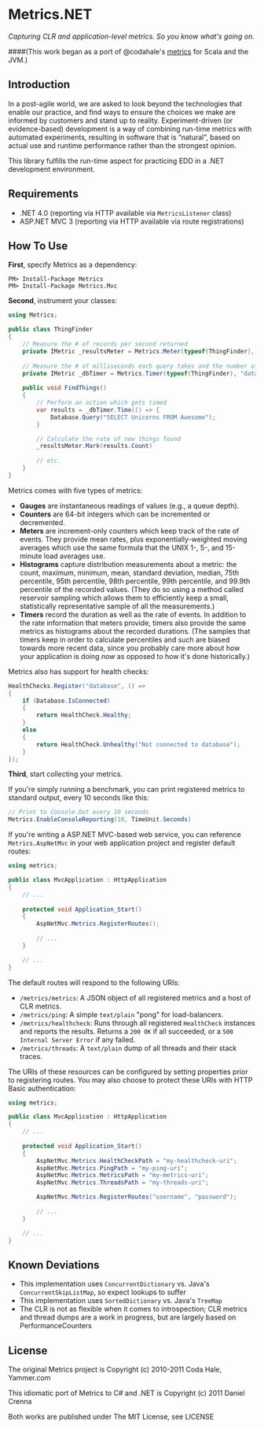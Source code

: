 Metrics.NET
===========

*Capturing CLR and application-level metrics. So you know what's going on.*

####(This work began as a port of @codahale's [metrics](http://github.com/codahale/metrics) for Scala and the JVM.)

Introduction
------------
In a post-agile world, we are asked to look beyond the technologies that enable our practice, and find ways to ensure 
the choices we make are informed by customers and stand up to reality. Experiment-driven (or evidence-based) development
is a way of combining run-time metrics with automated experiments, resulting in software that is “natural”, based on 
actual use and runtime performance rather than the strongest opinion.

This library fulfills the run-time aspect for practicing EDD in a .NET development environment.

Requirements
------------
* .NET 4.0 (reporting via HTTP available via `MetricsListener` class)
* ASP.NET MVC 3 (reporting via HTTP available via route registrations)

How To Use
----------
**First**, specify Metrics as a dependency:

    PM> Install-Package Metrics
    PM> Install-Package Metrics.Mvc

**Second**, instrument your classes:

```csharp
using Metrics;

public class ThingFinder
{
    // Measure the # of records per second returned
    private IMetric _resultsMeter = Metrics.Meter(typeof(ThingFinder), "results", TimeUnit.Seconds)
  
    // Measure the # of milliseconds each query takes and the number of queries per second being performed
    private IMetric _dbTimer = Metrics.Timer(typeof(ThingFinder), "database", TimeUnit.Milliseconds, TimeUnit.Seconds)
  
    public void FindThings()
    {
        // Perform an action which gets timed
        var results = _dbTimer.Time(() => {                            
            Database.Query("SELECT Unicorns FROM Awesome");
        }

        // Calculate the rate of new things found
        _resultsMeter.Mark(results.Count)                
    
        // etc.
    }
}
```

Metrics comes with five types of metrics:

* **Gauges** are instantaneous readings of values (e.g., a queue depth).
* **Counters** are 64-bit integers which can be incremented or decremented.
* **Meters** are increment-only counters which keep track of the rate of events.
  They provide mean rates, plus exponentially-weighted moving averages which
  use the same formula that the UNIX 1-, 5-, and 15-minute load averages use.
* **Histograms** capture distribution measurements about a metric: the count,
  maximum, minimum, mean, standard deviation, median, 75th percentile, 95th
  percentile, 98th percentile, 99th percentile, and 99.9th percentile of the
  recorded values. (They do so using a method called reservoir sampling which
  allows them to efficiently keep a small, statistically representative sample
  of all the measurements.)
* **Timers** record the duration as well as the rate of events. In addition to
  the rate information that meters provide, timers also provide the same metrics
  as histograms about the recorded durations. (The samples that timers keep in
  order to calculate percentiles and such are biased towards more recent data,
  since you probably care more about how your application is doing *now* as
  opposed to how it's done historically.)

Metrics also has support for health checks:
```csharp
HealthChecks.Register("database", () =>
{
    if (Database.IsConnected)
    {
        return HealthCheck.Healthy;
    }
    else
    {
        return HealthCheck.Unhealthy("Not connected to database");
    }
});
```

**Third**, start collecting your metrics.

If you're simply running a benchmark, you can print registered metrics to 
standard output, every 10 seconds like this:

```csharp
// Print to Console.Out every 10 seconds
Metrics.EnableConsoleReporting(10, TimeUnit.Seconds) 
```

If you're writing a ASP.NET MVC-based web service, you can reference `Metrics.AspNetMvc` in
your web application project and register default routes:

```csharp
using metrics;

public class MvcApplication : HttpApplication
{
	// ...
	
	protected void Application_Start()
	{
		AspNetMvc.Metrics.RegisterRoutes();
		
		// ...            
	}

	// ...
}
```
    
The default routes will respond to the following URIs:

* `/metrics/metrics`: A JSON object of all registered metrics and a host of CLR metrics.
* `/metrics/ping`: A simple `text/plain` "pong" for load-balancers.
* `/metrics/healthcheck`: Runs through all registered `HealthCheck` instances and reports the results. Returns a `200 OK` if all succeeded, or a `500 Internal Server Error` if any failed.
* `/metrics/threads`: A `text/plain` dump of all threads and their stack traces.

The URIs of these resources can be configured by setting properties prior to registering routes.
You may also choose to protect these URIs with HTTP Basic authentication:

```csharp
using metrics;

public class MvcApplication : HttpApplication
{
	// ...
	
	protected void Application_Start()
	{
		AspNetMvc.Metrics.HealthCheckPath = "my-healthcheck-uri";
		AspNetMvc.Metrics.PingPath = "my-ping-uri";
		AspNetMvc.Metrics.MetricsPath = "my-metrics-uri";
		AspNetMvc.Metrics.ThreadsPath = "my-threads-uri";

		AspNetMvc.Metrics.RegisterRoutes("username", "password");
		
		// ...            
	}

	// ...
}
```

Known Deviations
----------------
* This implementation uses `ConcurrentDictionary` vs. Java's `ConcurrentSkipListMap`, so expect lookups to suffer
* This implementation uses `SortedDictionary` vs. Java's `TreeMap`
* The CLR is not as flexible when it comes to introspection; CLR metrics and thread dumps are a work in progress, but are largely based on PerformanceCounters
		
License
-------
The original Metrics project is Copyright (c) 2010-2011 Coda Hale, Yammer.com

This idiomatic port of Metrics to C# and .NET is Copyright (c) 2011 Daniel Crenna

Both works are published under The MIT License, see LICENSE
